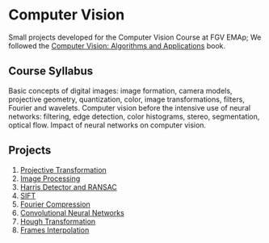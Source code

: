 # Computer Vision

Small projects developed for the Computer Vision Course at FGV EMAp; 
We followed  the [Computer Vision: Algorithms and Applications](https://szeliski.org/Book/) book.


## Course Syllabus

Basic concepts of digital images: image formation, camera models, projective geometry, quantization, color, image transformations, filters, Fourier and wavelets. Computer vision before the intensive use of neural networks: filtering, edge detection, color histograms, stereo, segmentation, optical flow. Impact of neural networks on computer vision.

## Projects

1. [Projective Transformation](projective_transformation.ipynb)
2. [Image Processing](image_processing.ipynb)
3. [Harris Detector and RANSAC](harris_and_ransac.ipynb)
4. [SIFT](sift_method.ipynb)
5. [Fourier Compression](fourier_compression.ipynb)
6. [Convolutional Neural Networks](convolutional_neural_network.ipynb)
7. [Hough Transformation](hough_transform.ipynb)
8. [Frames Interpolation](frames_interpolation.ipynb)